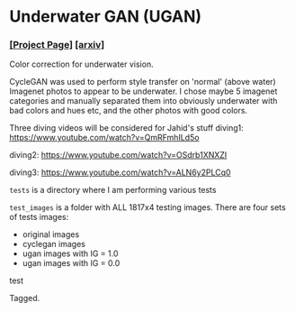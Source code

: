 # Underwater GAN (UGAN)

### [[Project Page]](http://irvlab.cs.umn.edu/enhancing-underwater-imagery-using-generative-adversarial-networks) [[arxiv]](https://arxiv.org/pdf/1801.04011.pdf)

Color correction for underwater vision.

CycleGAN was used to perform style transfer on 'normal' (above water) Imagenet photos to appear to
be underwater. I chose maybe 5 imagenet categories and manually separated them into obviously underwater
with bad colors and hues etc, and the other photos with good colors.

Three diving videos will be considered for Jahid's stuff
diving1: https://www.youtube.com/watch?v=QmRFmhILd5o

diving2: https://www.youtube.com/watch?v=OSdrb1XNXZI

diving3: https://www.youtube.com/watch?v=ALN6y2PLCq0

`tests` is a directory where I am performing various tests

`test_images` is a folder with ALL 1817x4 testing images.
There are four sets of tests images:
   - original images
   - cyclegan images
   - ugan images with IG = 1.0
   - ugan images with IG = 0.0


test

Tagged.

